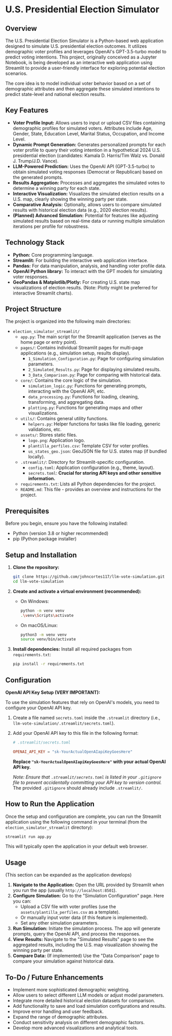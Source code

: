 # U.S. Presidential Election Simulator

## Overview
The U.S. Presidential Election Simulator is a Python-based web application designed to simulate U.S. presidential election outcomes. It utilizes demographic voter profiles and leverages OpenAI's GPT-3.5-turbo model to predict voting intentions. This project, originally conceived as a Jupyter Notebook, is being developed as an interactive web application using Streamlit to provide a user-friendly interface for exploring potential election scenarios.

The core idea is to model individual voter behavior based on a set of demographic attributes and then aggregate these simulated intentions to predict state-level and national election results.

## Key Features
*   **Voter Profile Input:** Allows users to input or upload CSV files containing demographic profiles for simulated voters. Attributes include Age, Gender, State, Education Level, Marital Status, Occupation, and Income Level.
*   **Dynamic Prompt Generation:** Generates personalized prompts for each voter profile to query their voting intention in a hypothetical 2024 U.S. presidential election (candidates: Kamala D. Harris/Tim Walz vs. Donald J. Trump/J.D. Vance).
*   **LLM-Powered Prediction:** Uses the OpenAI API (GPT-3.5-turbo) to obtain simulated voting responses (Democrat or Republican) based on the generated prompts.
*   **Results Aggregation:** Processes and aggregates the simulated votes to determine a winning party for each state.
*   **Interactive Visualization:** Visualizes the simulated election results on a U.S. map, clearly showing the winning party per state.
*   **Comparative Analysis:** Optionally, allows users to compare simulated results with historical election data (e.g., 2020 election results).
*   **(Planned) Advanced Simulation:** Potential for features like adjusting simulated results based on real-time data or running multiple simulation iterations per profile for robustness.

## Technology Stack
*   **Python:** Core programming language.
*   **Streamlit:** For building the interactive web application interface.
*   **Pandas:** For data manipulation, analysis, and handling voter profile data.
*   **OpenAI Python library:** To interact with the GPT models for simulating voter responses.
*   **GeoPandas & Matplotlib/Plotly:** For creating U.S. state map visualizations of election results. (Note: Plotly might be preferred for interactive Streamlit charts).

## Project Structure
The project is organized into the following main directories:

*   `election_simulator_streamlit/`
    *   `app.py`: The main script for the Streamlit application (serves as the home page or entry point).
    *   `pages/`: Contains individual Streamlit pages for multi-page applications (e.g., simulation setup, results display).
        *   `1_Simulation_Configuration.py`: Page for configuring simulation parameters.
        *   `2_Simulated_Results.py`: Page for displaying simulated results.
        *   `3_Data_Comparison.py`: Page for comparing with historical data.
    *   `core/`: Contains the core logic of the simulation.
        *   `simulation_logic.py`: Functions for generating prompts, interacting with the OpenAI API, etc.
        *   `data_processing.py`: Functions for loading, cleaning, transforming, and aggregating data.
        *   `plotting.py`: Functions for generating maps and other visualizations.
    *   `utils/`: Contains general utility functions.
        *   `helpers.py`: Helper functions for tasks like file loading, generic validations, etc.
    *   `assets/`: Stores static files.
        *   `logo.png`: Application logo.
        *   `plantilla_perfiles.csv`: Template CSV for voter profiles.
        *   `us_states_geo.json`: GeoJSON file for U.S. states map (if bundled locally).
    *   `.streamlit/`: Directory for Streamlit-specific configuration.
        *   `config.toml`: Application configuration (e.g., theme, layout).
        *   `secrets.toml`: **Crucial for storing API keys and other sensitive information.**
    *   `requirements.txt`: Lists all Python dependencies for the project.
    *   `README.md`: This file - provides an overview and instructions for the project.

## Prerequisites
Before you begin, ensure you have the following installed:
*   Python (version 3.8 or higher recommended)
*   pip (Python package installer)

## Setup and Installation

1.  **Clone the repository:**
    ```bash
    git clone https://github.com/johncortes117/llm-vote-simulation.git
    cd llm-vote-simulation
    ```

2.  **Create and activate a virtual environment (recommended):**
    *   On Windows:
        ```bash
        python -m venv venv
        .\venv\Scripts\activate
        ```
    *   On macOS/Linux:
        ```bash
        python3 -m venv venv
        source venv/bin/activate
        ```

3.  **Install dependencies:**
    Install all required packages from `requirements.txt`:
    ```bash
    pip install -r requirements.txt
    ```

## Configuration

**OpenAI API Key Setup (VERY IMPORTANT):**

To use the simulation features that rely on OpenAI's models, you need to configure your OpenAI API key.

1.  Create a file named `secrets.toml` inside the `.streamlit` directory (i.e., `llm-vote-simulation/.streamlit/secrets.toml`).
2.  Add your OpenAI API key to this file in the following format:

    ```toml
    # .streamlit/secrets.toml

    OPENAI_API_KEY = "sk-YourActualOpenAIapiKeyGoesHere"
    ```

    **Replace `"sk-YourActualOpenAIapiKeyGoesHere"` with your actual OpenAI API key.**

    *Note: Ensure that `.streamlit/secrets.toml` is listed in your `.gitignore` file to prevent accidentally committing your API key to version control.* The provided `.gitignore` should already include `.streamlit/`.

## How to Run the Application

Once the setup and configuration are complete, you can run the Streamlit application using the following command in your terminal (from the `election_simulator_streamlit` directory):

```bash
streamlit run app.py
```

This will typically open the application in your default web browser.

## Usage
(This section can be expanded as the application develops)

1.  **Navigate to the Application:** Open the URL provided by Streamlit when you run the app (usually `http://localhost:8501`).
2.  **Configure Simulation:** Go to the "Simulation Configuration" page. Here you can:
    *   Upload a CSV file with voter profiles (use the `assets/plantilla_perfiles.csv` as a template).
    *   Or manually input voter data (if this feature is implemented).
    *   Set any other simulation parameters.
3.  **Run Simulation:** Initiate the simulation process. The app will generate prompts, query the OpenAI API, and process the responses.
4.  **View Results:** Navigate to the "Simulated Results" page to see the aggregated results, including the U.S. map visualization showing the winning party per state.
5.  **Compare Data:** (If implemented) Use the "Data Comparison" page to compare your simulation against historical data.

## To-Do / Future Enhancements
*   Implement more sophisticated demographic weighting.
*   Allow users to select different LLM models or adjust model parameters.
*   Integrate more detailed historical election datasets for comparison.
*   Add functionality to save and load simulation configurations and results.
*   Improve error handling and user feedback.
*   Expand the range of demographic attributes.
*   Conduct sensitivity analysis on different demographic factors.
*   Develop more advanced visualizations and analytical tools.